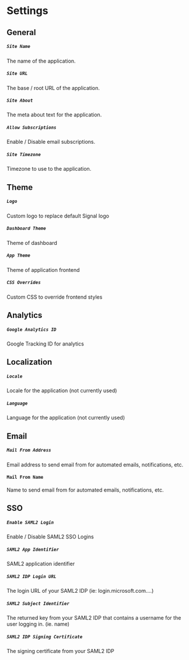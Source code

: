 # Settings #

## General ##

##### `Site Name`
The name of the application.

##### `Site URL`
The base / root URL of the application.

##### `Site About`
The meta about text for the application.

##### `Allow Subscriptions`
Enable / Disable email subscriptions.

##### `Site Timezone`
Timezone to use to the application.

## Theme ##

##### `Logo`
Custom logo to replace default Signal logo

##### `Dashboard Theme`
Theme of dashboard

##### `App Theme`
Theme of application frontend

##### `CSS Overrides`
Custom CSS to override frontend styles

## Analytics ##

##### `Google Analytics ID`
Google Tracking ID for analytics

## Localization ##

##### `Locale`
Locale for the application (not currently used)

##### `Language`
Language for the application (not currently used)

## Email ##

##### `Mail From Address`
Email address to send email from for automated emails, notifications, etc.

#### `Mail From Name`
Name to send email from for automated emails, notifications, etc.

## SSO ##

##### `Enable SAML2 Login`
Enable / Disable SAML2 SSO Logins

##### `SAML2 App Identifier`
SAML2 application identifier

##### `SAML2 IDP Login URL`
The login URL of your SAML2 IDP (ie: login.microsoft.com....)

##### `SAML2 Subject Identifier`
The returned key from your SAML2 IDP that contains a username for the user logging in. (ie. name)

##### `SAML2 IDP Signing Certificate`
The signing certificate from your SAML2 IDP
